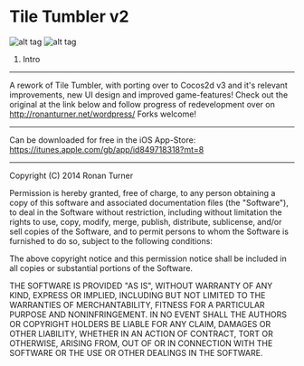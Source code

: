 Tile Tumbler v2
===============

![alt tag](http://ronanturner.net/statuses/works-yes.png)
![alt tag](http://ronanturner.net/statuses/status-inactive.png)

1. Intro
--------

A rework of Tile Tumbler, with porting over to Cocos2d v3 and it's relevant improvements, new UI design and improved game-features! Check out the original at the link below and follow progress of redevelopment over on http://ronanturner.net/wordpress/ Forks welcome!

--------

Can be downloaded for free in the iOS App-Store: https://itunes.apple.com/gb/app/id849718318?mt=8

--------

Copyright (C) 2014 Ronan Turner

Permission is hereby granted, free of charge, to any person obtaining a copy of this software and associated documentation files (the "Software"), to deal in the Software without restriction, including without limitation the rights to use, copy, modify, merge, publish, distribute, sublicense, and/or sell copies of the Software, and to permit persons to whom the Software is furnished to do so, subject to the following conditions:

The above copyright notice and this permission notice shall be included in all copies or substantial portions of the Software.

THE SOFTWARE IS PROVIDED "AS IS", WITHOUT WARRANTY OF ANY KIND, EXPRESS OR IMPLIED, INCLUDING BUT NOT LIMITED TO THE WARRANTIES OF MERCHANTABILITY, FITNESS FOR A PARTICULAR PURPOSE AND NONINFRINGEMENT. IN NO EVENT SHALL THE AUTHORS OR COPYRIGHT HOLDERS BE LIABLE FOR ANY CLAIM, DAMAGES OR OTHER LIABILITY, WHETHER IN AN ACTION OF CONTRACT, TORT OR OTHERWISE, ARISING FROM, OUT OF OR IN CONNECTION WITH THE SOFTWARE OR THE USE OR OTHER DEALINGS IN THE SOFTWARE.
